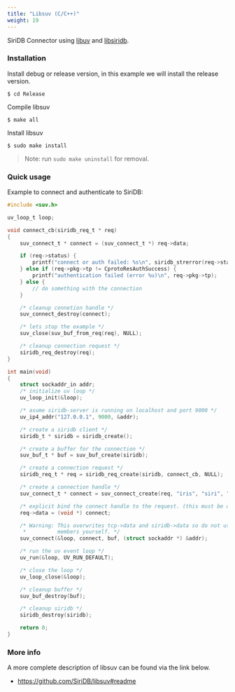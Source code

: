 ```yaml
---
title: "Libsuv (C/C++)"
weight: 19
---
```


SiriDB Connector using [libuv](http://libuv.org/) and [libsiridb](./libsiridb).

### Installation


Install debug or release version, in this example we will install the release version.
```
$ cd Release
```

Compile libsuv
```
$ make all
```

Install libsuv
```
$ sudo make install
```

> Note: run `sudo make uninstall` for removal.

### Quick usage

Example to connect and authenticate to SiriDB:
```c
#include <suv.h>

uv_loop_t loop;

void connect_cb(siridb_req_t * req)
{
    suv_connect_t * connect = (suv_connect_t *) req->data;

    if (req->status) {
        printf("connect or auth failed: %s\n", siridb_strerror(req->status));
    } else if (req->pkg->tp != CprotoResAuthSuccess) {
        printf("authentication failed (error %u)\n", req->pkg->tp);
    } else {
        // do something with the connection
    }

    /* cleanup connetion handle */
    suv_connect_destroy(connect);

    /* lets stop the example */
    suv_close(suv_buf_from_req(req), NULL);

    /* cleanup connection request */
    siridb_req_destroy(req);
}

int main(void)
{
    struct sockaddr_in addr;
    /* initialize uv loop */
    uv_loop_init(&loop);

    /* asume siridb-server is running on localhost and port 9000 */
    uv_ip4_addr("127.0.0.1", 9000, &addr);

    /* create a siridb client */
    siridb_t * siridb = siridb_create();

    /* create a buffer for the connection */
    suv_buf_t * buf = suv_buf_create(siridb);

    /* create a connection request */
    siridb_req_t * req = siridb_req_create(siridb, connect_cb, NULL);

    /* create a connection handle */
    suv_connect_t * connect = suv_connect_create(req, "iris", "siri", "dbtest");

    /* explicit bind the connect handle to the request. (this must be done!) */
    req->data = (void *) connect;

    /* Warning: This overwrites tcp->data and siridb->data so do not use these
     *          members yourself. */
    suv_connect(&loop, connect, buf, (struct sockaddr *) &addr);

    /* run the uv event loop */
    uv_run(&loop, UV_RUN_DEFAULT);

    /* close the loop */
    uv_loop_close(&loop);

    /* cleanup buffer */
    suv_buf_destroy(buf);

    /* cleanup siridb */
    siridb_destroy(siridb);

    return 0;
}
```

### More info

A more complete description of libsuv can be found via the link below.

- https://github.com/SiriDB/libsuv#readme
